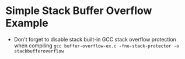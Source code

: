 # Simple Stack Buffer Overflow Example

 * Don't forget to disable stack built-in GCC stack overflow protection when compiling
```gcc buffer-overflow-ex.c -fno-stack-protector -o stackbufferoverflow```
